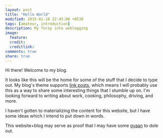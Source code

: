 ```yaml
---
layout: post
title: "Hello World"
modified: 2015-01-10 22:45:00 +0530
tags: [amateur, introduction]
description: My foray into weblogging
image:
  feature:
  credit:
  creditlink:
comments: true
share: true
---
```


Hi there! Welcome to my blog.

<!--more-->
It looks like this will be the home for some of the stuff that I decide to type out. My blog's theme supports [link posts](https://mmistakes.github.io/hpstr-jekyll-theme/sample-link-post/), which means I will probably use this as a way to share some interesting things that I stumble up on.
I'm looking forward to writing about work, cooking, philosophy, driving, and more.

I haven't gotten to materializing the content for this website, but I have some ideas which I intend to put down in words.

This website+blog may serve as proof that I may have some [gyaan](https://www.google.co.in/search?q=gyan+meaning) to dole out.
